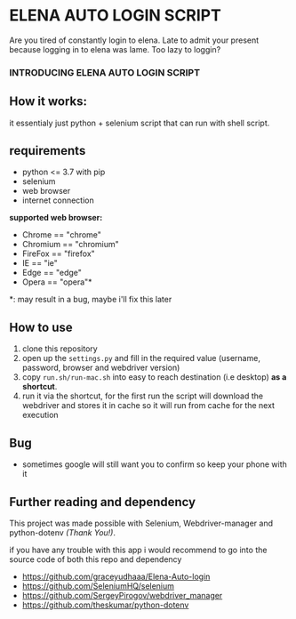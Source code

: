 # ELENA AUTO LOGIN SCRIPT

Are you tired of constantly login to elena.
Late to admit your present because logging in to elena was lame.
Too lazy to loggin? 

### **INTRODUCING ELENA AUTO LOGIN SCRIPT**

## How it works:

it essentialy just python + selenium script that can run with shell script.

## requirements

- python <= 3.7 with pip
- selenium
- web browser
- internet connection

**supported web browser:**
- Chrome == "chrome"
- Chromium == "chromium"
- FireFox == "firefox"
- IE == "ie"
- Edge == "edge"
- Opera == "opera"*

*: may result in a bug, maybe i'll fix this later

## How to use

1. clone this repository
2. open up the `settings.py` and fill in the required value (username, password, browser and webdriver version)
3. copy `run.sh/run-mac.sh` into easy to reach destination (i.e desktop) **as a shortcut**.
4. run it via the shortcut, for the first run the script will download the webdriver and stores it in cache so it will run from cache for the next execution

## Bug
- sometimes google will still want you to confirm so keep your phone with it

## Further reading and dependency
This project was made possible with Selenium, Webdriver-manager and python-dotenv *(Thank You!)*. 

if you have any trouble with this app i would recommend to go into the source code of both this repo and dependency

- https://github.com/graceyudhaaa/Elena-Auto-login
- https://github.com/SeleniumHQ/selenium
- https://github.com/SergeyPirogov/webdriver_manager
- https://github.com/theskumar/python-dotenv

